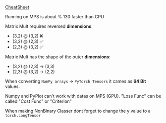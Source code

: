 [CheatSheet](https://pytorch.org/tutorials/beginner/ptcheat.html)

Running on MPS is about % 130 faster than CPU
 
Matrix Mult requires reversed **dimensions**:

* (3,2) @ (3,2) ❌
* (3,2) @ (2,3) ✅
* (2,3) @ (3,2) ✅

Matrix Mult has the shape of the outer **dimensions**:

* (3,2) @ (2,3) -> (3,3)
* (2,3) @ (3,2) -> (2,2)

When converting `NumPy arrays` -> `PyTorch Tensors` it cames as **64 Bit** values.

Numpy and PyPlot can't work with datas on MPS (GPU).
"Loss Func" can be called "Cost Func" or "Criterion"

When making NonBinary Classer dont forget to change the y value to a `torch.LongTensor`